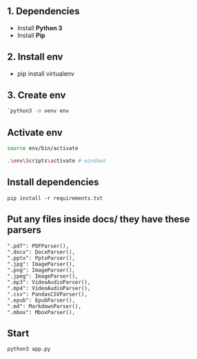 ## 1. Dependencies

- Install **Python 3**
- Install **Pip**


## 2. Install env
- pip install virtualenv

## 3. Create env

```bash
`python3 -m venv env
````

## Activate env

```bash
source env/bin/activate
``` 

```bash
.\env\Scripts\activate # windows
```

## Install dependencies

```
pip install -r requirements.txt
``` 

## Put any files inside docs/ they have these parsers

```
".pdf": PDFParser(),
".docx": DocxParser(),
".pptx": PptxParser(),
".jpg": ImageParser(),
".png": ImageParser(),
".jpeg": ImageParser(),
".mp3": VideoAudioParser(),
".mp4": VideoAudioParser(),
".csv": PandasCSVParser(),
".epub": EpubParser(),
".md": MarkdownParser(),
".mbox": MboxParser(),
```

## Start

```
python3 app.py
```